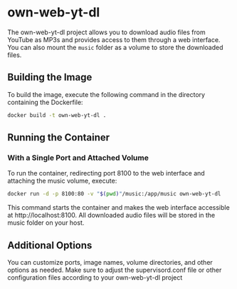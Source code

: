 # own-web-yt-dl

The own-web-yt-dl project allows you to download audio files from YouTube as MP3s and provides access to them through a web interface. You can also mount the `music` folder as a volume to store the downloaded files.

## Building the Image

To build the image, execute the following command in the directory containing the Dockerfile:

```bash
docker build -t own-web-yt-dl .
```

## Running the Container

### With a Single Port and Attached Volume

To run the container, redirecting port 8100 to the web interface and attaching the music volume, execute:


```bash
docker run -d -p 8100:80 -v "$(pwd)"/music:/app/music own-web-yt-dl
```

This command starts the container and makes the web interface accessible at http://localhost:8100. All downloaded audio files will be stored in the music folder on your host.


## Additional Options
You can customize ports, image names, volume directories, and other options as needed. Make sure to adjust the supervisord.conf file or other configuration files according to your own-web-yt-dl project 
